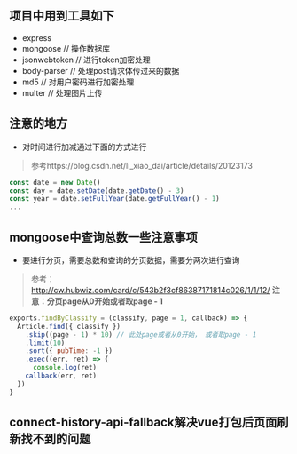 ## 项目中用到工具如下
- express
- mongoose // 操作数据库
- jsonwebtoken // 进行token加密处理
- body-parser // 处理post请求体传过来的数据
- md5 // 对用户密码进行加密处理
- multer // 处理图片上传


## 注意的地方
- 对时间进行加减通过下面的方式进行
> 参考https://blog.csdn.net/li_xiao_dai/article/details/20123173
```javascript
const date = new Date()
const day = date.setDate(date.getDate() - 3)
const year = date.setFullYear(date.getFullYear() - 1)
...
```
## mongoose中查询总数一些注意事项
- 要进行分页，需要总数和查询的分页数据，需要分两次进行查询
> 参考：http://cw.hubwiz.com/card/c/543b2f3cf86387171814c026/1/1/12/
**注意：分页page从0开始或者取page - 1**
```javascript
exports.findByClassify = (classify, page = 1, callback) => {
  Article.find({ classify })
    .skip((page - 1) * 10) // 此处page或者从0开始， 或者取page - 1
    .limit(10)
    .sort({ pubTime: -1 })
    .exec((err, ret) => {
      console.log(ret)
    callback(err, ret)
  })
}
```
## connect-history-api-fallback解决vue打包后页面刷新找不到的问题
